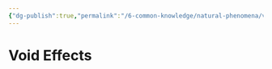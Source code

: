 ```yaml
---
{"dg-publish":true,"permalink":"/6-common-knowledge/natural-phenomena/void-effects/void-effects/","noteIcon":""}
---
```


# Void Effects

